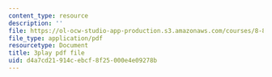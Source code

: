 ```yaml
---
content_type: resource
description: ''
file: https://ol-ocw-studio-app-production.s3.amazonaws.com/courses/8-821-string-theory-and-holographic-duality-fall-2014/d4a7cd21914cebcf8f25000e4e09278b_0fChZwU1zEc.pdf
file_type: application/pdf
resourcetype: Document
title: 3play pdf file
uid: d4a7cd21-914c-ebcf-8f25-000e4e09278b
---
```

